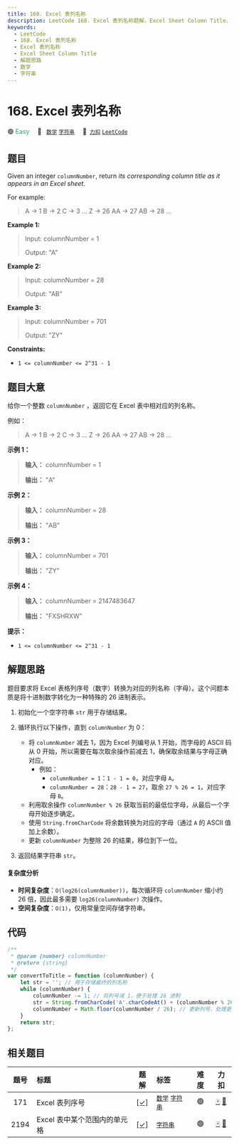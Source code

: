 ```yaml
---
title: 168. Excel 表列名称
description: LeetCode 168. Excel 表列名称题解，Excel Sheet Column Title，包含解题思路、复杂度分析以及完整的 JavaScript 代码实现。
keywords:
  - LeetCode
  - 168. Excel 表列名称
  - Excel 表列名称
  - Excel Sheet Column Title
  - 解题思路
  - 数学
  - 字符串
---
```


# 168. Excel 表列名称

🟢 <font color=#15bd66>Easy</font>&emsp; 🔖&ensp; [`数学`](/tag/math.md) [`字符串`](/tag/string.md)&emsp; 🔗&ensp;[`力扣`](https://leetcode.cn/problems/excel-sheet-column-title) [`LeetCode`](https://leetcode.com/problems/excel-sheet-column-title)

## 题目

Given an integer `columnNumber`, return _its corresponding column title as it
appears in an Excel sheet_.

For example:

> A -> 1
> B -> 2
> C -> 3
> ...
> Z -> 26
> AA -> 27
> AB -> 28
> ...

**Example 1:**

> Input: columnNumber = 1
>
> Output: "A"

**Example 2:**

> Input: columnNumber = 28
>
> Output: "AB"

**Example 3:**

> Input: columnNumber = 701
>
> Output: "ZY"

**Constraints:**

- `1 <= columnNumber <= 2^31 - 1`

## 题目大意

给你一个整数 `columnNumber` ，返回它在 Excel 表中相对应的列名称。

例如：

> A -> 1
> B -> 2
> C -> 3
> ...
> Z -> 26
> AA -> 27
> AB -> 28
> ...

**示例 1：**

> **输入：** columnNumber = 1
>
> **输出：** "A"

**示例 2：**

> **输入：** columnNumber = 28
>
> **输出：** "AB"

**示例 3：**

> **输入：** columnNumber = 701
>
> **输出：** "ZY"

**示例 4：**

> **输入：** columnNumber = 2147483647
>
> **输出：** "FXSHRXW"

**提示：**

- `1 <= columnNumber <= 2^31 - 1`

## 解题思路

题目要求将 Excel 表格列序号（数字）转换为对应的列名称（字母）。这个问题本质是将十进制数字转化为一种特殊的 26 进制表示。

1. 初始化一个空字符串 `str` 用于存储结果。
2. 循环执行以下操作，直到 `columnNumber` 为 0：

   - 将 `columnNumber` 减去 1，因为 Excel 列编号从 1 开始，而字母的 ASCII 码从 0 开始，所以需要在每次取余操作前减去 1，确保取余结果与字母正确对应。
     - 例如：
       - `columnNumber = 1`：`1 - 1 = 0`，对应字母 `A`。
       - `columnNumber = 28`：`28 - 1 = 27`，取余 `27 % 26 = 1`，对应字母 `B`。
   - 利用取余操作 `columnNumber % 26` 获取当前的最低位字母，从最后一个字母开始逐步确定。
   - 使用 `String.fromCharCode` 将余数转换为对应的字母（通过 `A` 的 ASCII 值加上余数）。
   - 更新 `columnNumber` 为整除 26 的结果，移位到下一位。

3. 返回结果字符串 `str`。

#### 复杂度分析

- **时间复杂度**：`O(log26(columnNumber))`，每次循环将 `columnNumber` 缩小约 26 倍，因此最多需要 `log26(columnNumber)` 次操作。
- **空间复杂度**：`O(1)`，仅用常量空间存储字符串。

## 代码

```javascript
/**
 * @param {number} columnNumber
 * @return {string}
 */
var convertToTitle = function (columnNumber) {
	let str = ''; // 用于存储最终的列名称
	while (columnNumber) {
		columnNumber -= 1; // 将列号减 1，便于处理 26 进制
		str = String.fromCharCode('A'.charCodeAt() + (columnNumber % 26)) + str; // 计算当前字母并拼接
		columnNumber = Math.floor(columnNumber / 26); // 更新列号，处理更高位
	}
	return str;
};
```

## 相关题目

<!-- prettier-ignore -->
| 题号 | 标题 | 题解 | 标签 | 难度 | 力扣 |
| :------: | :------ | :------: | :------ | :------: | :------: |
| 171 | Excel 表列序号 | [[✓]](/problem/0171.md) |  [`数学`](/tag/math.md) [`字符串`](/tag/string.md) | 🟢 | [🀄️](https://leetcode.cn/problems/excel-sheet-column-number) [🔗](https://leetcode.com/problems/excel-sheet-column-number) |
| 2194 | Excel 表中某个范围内的单元格 | [[✓]](/problem/2194.md) |  [`字符串`](/tag/string.md) | 🟢 | [🀄️](https://leetcode.cn/problems/cells-in-a-range-on-an-excel-sheet) [🔗](https://leetcode.com/problems/cells-in-a-range-on-an-excel-sheet) |
